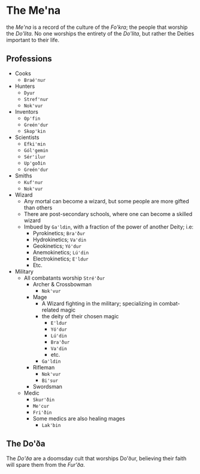 # The Me'na
the _Me'na_ is a record of the culture of the _Fo'kra_; the people that worship the _Do'lita_.
No one worships the entirety of the _Do'lita_, but rather the Deities important to their life.
## Professions
- Cooks
	- `Braé'nur`
- Hunters
	- `Dyur`
	- `Stref'nur`
	- `Nok'vur`
- Inventors
	- `Op'fin`
	- `Greén'dur`
	- `Skop'kin`
- Scientists
	- `Efki'min`
	- `Gól'gemin`
	- `Sér'ilur`
	- `Up'goðin`
	- `Greén'dur`
- Smiths
	- `Kuf'nur`
	- `Nok'vur`
- Wizard
	- Any mortal can become a wizard, but some people are more gifted than others
	- There are post-secondary schools, where one can become a skilled wizard
	- Imbued by `Ga'ldin`, with a fraction of the power of another Deity; i.e:
		- Pyrokinetics; `Bra'ður`
		- Hydrokinetics; `Va'din`
		- Geokinetics; `Yó'dur`
		- Anemokinetics; `Lú'din`
		- Electrokinetics; `E'ldur`
		- Etc.
- Military
	- All combatants worship `Stré'ður`
		- Archer & Crossbowman
			- `Nok'vur`
		- Mage
			- A Wizard fighting in the military; specializing in combat-related magic
			- the deity of their chosen magic
				- `E'ldur`
				- `Yó'dur`
				- `Lú'din`
				- `Bra'ður`
				- `Va'din`
				- etc.
			- `Ga'ldin`
		- Rifleman
			- `Nok'vur`
			- `Bi'sur`
		- Swordsman
	- Medic
		- `Skur'ðin`
		- `Me'cur`
		- `Fri'ðin`
		- Some medics are also healing mages
			- `Lak'bin`
## The Do'ða
The _Do'ða_ are a doomsday cult that worships Do'ður, believing their faith will spare them from the _Fur'ða_.